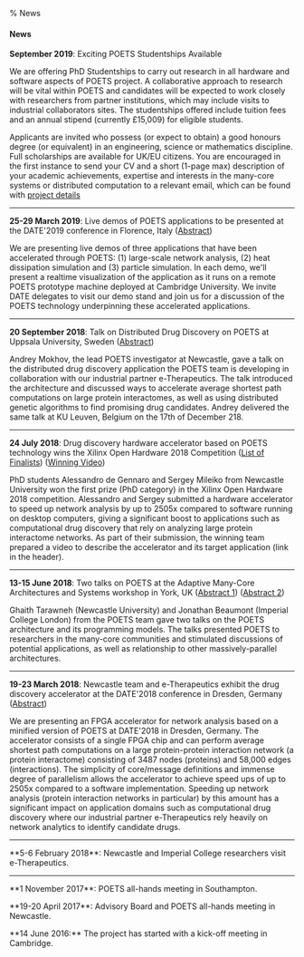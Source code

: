 % News

#### News

**September 2019**: Exciting POETS Studentships Available

We are offering PhD Studentships to carry out research in all hardware and software aspects of POETS project. A collaborative approach to research will be vital within POETS and candidates will be expected to work closely with researchers from partner institutions, which may include visits to industrial collaborators sites. The studentships offered include tuition fees and an annual stipend (currently £15,009) for eligible students.

Applicants are invited who possess (or expect to obtain) a good honours degree (or equivalent) in an engineering, science or mathematics discipline. Full scholarships are available for UK/EU citizens. You are encouraged in the first instance to send your CV and a short (1-page max) description of your academic achievements, expertise and interests in the many-core systems or distributed computation to a relevant email, which can be found with [project details](https://poets-project.org/Studentships/)

---

**25-29 March 2019**: Live demos of POETS applications to be presented at the
DATE'2019 conference in Florence, Italy
([Abstract](/download/poets-date-2019-demo-abstract.pdf))

We are presenting live demos of three applications that have been accelerated
through POETS: (1) large-scale network analysis, (2) heat dissipation
simulation and (3) particle simulation. In each demo, we'll present a realtime
visualization of the application as it runs on a remote POETS prototype
machine deployed at Cambridge University. We invite DATE delegates to visit
our demo stand and join us for a discussion of the POETS technology
underpinning these accelerated applications.

---

**20 September 2018**: Talk on Distributed Drug Discovery on POETS at Uppsala
University, Sweden
([Abstract](http://www.it.uu.se/research/computer_systems/seminars/180920))

Andrey Mokhov, the lead POETS investigator at Newcastle, gave a talk on the
distributed drug discovery application the POETS team is developing in
collaboration with our industrial partner e-Therapeutics. The talk introduced
the architecture and discussed ways to accelerate average shortest path
computations on large protein interactomes, as well as using distributed
genetic algorithms to find promising drug candidates. Andrey delivered the
same talk at KU Leuven, Belgium on the 17th of December 218.

---

**24 July 2018**: Drug discovery hardware accelerator based on POETS
technology wins the Xilinx Open Hardware 2018 Competition
([List of Finalists](http://www.openhw.eu/2018-finalists.html))
([Winning Video](https://www.youtube.com/watch?v=Z2w0hiHY3Us))

PhD students Alessandro de Gennaro and Sergey Mileiko from Newcastle
University won the first prize (PhD category) in the Xilinx Open Hardware 2018
competition. Alessandro and Sergey submitted a hardware accelerator to speed
up network analysis by up to 2505x compared to software running on desktop
computers, giving a significant boost to applications such as computational
drug discovery that rely on analyzing large protein interactome networks. As
part of their submission, the winning team prepared a video to describe the
accelerator and its target application (link in the header).

---

**13-15 June 2018**: Two talks on POETS at the Adaptive Many-Core Architectures and
Systems workshop in York, UK
([Abstract 1](/download/poets-many-core-workshop-2018-abstract-a.pdf))
([Abstract 2](/download/poets-many-core-workshop-2018-abstract-b.pdf))

Ghaith Tarawneh (Newcastle University) and Jonathan Beaumont (Imperial College
London) from the POETS team gave two talks on the POETS architecture and its
programming models. The talks presented POETS to researchers in the many-core
communities and stimulated discussions of potential applications, as well as
relationship to other massively-parallel architectures.

---

**19-23 March 2018**: Newcastle team and e-Therapeutics exhibit the drug
discovery accelerator at the DATE'2018 conference in Dresden, Germany
([Abstract](/download/poets-date-2018-demo-abstract.pdf))

We are presenting an FPGA accelerator for network analysis based on a minified
version of POETS at DATE'2018 in Dresden, Germany. The accelerator consists of
a single FPGA chip and can perform average shortest path computations on a
large protein-protein interaction network (a protein interactome) consisting
of 3487 nodes (proteins) and 58,000 edges (interactions). The simplicity of
core/message definitions and immense degree of parallelism allows the
accelerator to achieve speed ups of up to 2505x compared to a software
implementation. Speeding up network analysis (protein interaction networks in
particular) by this amount has a significant impact on application domains
such as computational drug discovery where our industrial partner
e-Therapeutics rely heavily on network analytics to identify candidate drugs.



---

<p>**5-6 February 2018**: Newcastle and Imperial College researchers visit
e-Therapeutics.</p>

---

<p>**1 November 2017**: POETS all-hands meeting in Southampton.</p>

<p>**19-20 April 2017**: Advisory Board and POETS all-hands meeting in Newcastle.</p>

<p>**14 June 2016:** The project has started with a kick-off meeting in Cambridge.</p>
